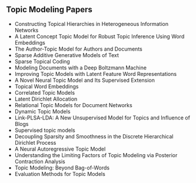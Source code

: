 
<h2> Topic Modeling Papers </h2>




<ul>

                             

 <li><a target="_blank" href="https://github.com/manjunath5496/Topic-Modeling-Papers/blob/master/tmp(1).pdf" style="text-decoration:none;">Constructing Topical Hierarchies in Heterogeneous Information Networks</a></li>

 <li><a target="_blank" href="https://github.com/manjunath5496/Topic-Modeling-Papers/blob/master/tmp(2).pdf" style="text-decoration:none;">A Latent Concept Topic Model for Robust Topic Inference Using Word Embeddings</a></li>

<li><a target="_blank" href="https://github.com/manjunath5496/Topic-Modeling-Papers/blob/master/tmp(3).pdf" style="text-decoration:none;">The Author-Topic Model for Authors and Documents</a></li>
 <li><a target="_blank" href="https://github.com/manjunath5496/Topic-Modeling-Papers/blob/master/tmp(4).pdf" style="text-decoration:none;">Sparse Additive Generative Models of Text</a></li>                              
<li><a target="_blank" href="https://github.com/manjunath5496/Topic-Modeling-Papers/blob/master/tmp(5).pdf" style="text-decoration:none;">Sparse Topical Coding</a></li>
<li><a target="_blank" href="https://github.com/manjunath5496/Topic-Modeling-Papers/blob/master/tmp(6).pdf" style="text-decoration:none;">Modeling Documents with a Deep Boltzmann Machine</a></li>
 <li><a target="_blank" href="https://github.com/manjunath5496/Topic-Modeling-Papers/blob/master/tmp(7).pdf" style="text-decoration:none;">Improving Topic Models with Latent Feature Word Representations</a></li>

 <li><a target="_blank" href="https://github.com/manjunath5496/Topic-Modeling-Papers/blob/master/tmp(8).pdf" style="text-decoration:none;"> A Novel Neural Topic Model and Its Supervised Extension </a></li>
   <li><a target="_blank" href="https://github.com/manjunath5496/Topic-Modeling-Papers/blob/master/tmp(9).pdf" style="text-decoration:none;">Topical Word Embeddings</a></li>
  
   
 <li><a target="_blank" href="https://github.com/manjunath5496/Topic-Modeling-Papers/blob/master/tmp(10).pdf" style="text-decoration:none;">Correlated Topic Models </a></li>                              
<li><a target="_blank" href="https://github.com/manjunath5496/Topic-Modeling-Papers/blob/master/tmp(11).pdf" style="text-decoration:none;">Latent Dirichlet Allocation</a></li>
<li><a target="_blank" href="https://github.com/manjunath5496/Topic-Modeling-Papers/blob/master/tmp(12).pdf" style="text-decoration:none;">Relational Topic Models for Document Networks</a></li>
<li><a target="_blank" href="https://github.com/manjunath5496/Topic-Modeling-Papers/blob/master/tmp(13).pdf" style="text-decoration:none;">Dynamic Topic Models</a></li>

<li><a target="_blank" href="https://github.com/manjunath5496/Topic-Modeling-Papers/blob/master/tmp(14).pdf" style="text-decoration:none;">Link-PLSA-LDA: A New Unsupervised Model for Topics and Influence of Blogs</a></li>
                              
<li><a target="_blank" href="https://github.com/manjunath5496/Topic-Modeling-Papers/blob/master/tmp(15).pdf" style="text-decoration:none;">Supervised topic models</a></li>

<li><a target="_blank" href="https://github.com/manjunath5496/Topic-Modeling-Papers/blob/master/tmp(16).pdf" style="text-decoration:none;">Decoupling Sparsity and Smoothness in the Discrete Hierarchical Dirichlet Process</a></li>

  <li><a target="_blank" href="https://github.com/manjunath5496/Topic-Modeling-Papers/blob/master/tmp(17).pdf" style="text-decoration:none;">A Neural Autoregressive Topic Model</a></li>   
  
<li><a target="_blank" href="https://github.com/manjunath5496/Topic-Modeling-Papers/blob/master/tmp(18).pdf" style="text-decoration:none;">Understanding the Limiting Factors of Topic Modeling via Posterior Contraction Analysis</a></li> 

  
<li><a target="_blank" href="https://github.com/manjunath5496/Topic-Modeling-Papers/blob/master/tmp(19).pdf" style="text-decoration:none;">Topic Modeling: Beyond Bag-of-Words</a></li> 

<li><a target="_blank" href="https://github.com/manjunath5496/Topic-Modeling-Papers/blob/master/tmp(20).pdf" style="text-decoration:none;">Evaluation Methods for Topic Models</a></li>

</ul>
